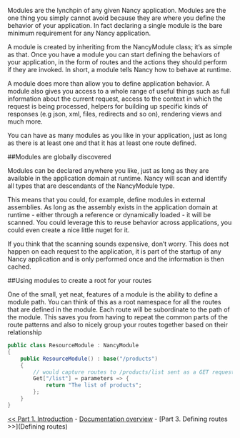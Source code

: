 Modules are the lynchpin of any given Nancy application. Modules are the one thing you simply cannot avoid because they are where you define the behavior of your application. In fact declaring a single module is the bare minimum requirement for any Nancy application.

A module is created by inheriting from the NancyModule class; it’s as simple as that. Once you have a module you can start defining the behaviors of your application, in the form of routes and the actions they should perform if they are invoked. In short, a module tells Nancy how to behave at runtime.

A module does more than allow you to define application behavior. A module also gives you access to a whole range of useful things such as full information about the current request, access to the context in which the request is being processed, helpers for building up specific kinds of responses (e.g json, xml, files, redirects and so on), rendering views and much more.

You can have as many modules as you like in your application, just as long as there is at least one and that it has at least one route defined.

##Modules are globally discovered

Modules can be declared anywhere you like, just as long as they are available in the application domain at runtime. Nancy will scan and identify all types that are descendants of the NancyModule type. 

This means that you could, for example, define modules in external assemblies. As long as the assembly exists in the application domain at runtime - either through a reference or dynamically loaded - it will be scanned. You could leverage this to reuse behavior across applications, you could even create a nice little nuget for it.

If you think that the scanning sounds expensive, don’t worry. This does not happen on each request to the application, it is part of the startup of any Nancy application and is only performed once and the information is then cached. 

##Using modules to create a root for your routes

One of the small, yet neat, features of a module is the ability to define a module path. You can think of this as a root namespace for all the routes that are defined in the module. Each route will be subordinate to the path of the module. This saves you from having to repeat the common parts of the route patterns and also to nicely group your routes together based on their relationship

```c#
public class ResourceModule : NancyModule
{
    public ResourceModule() : base("/products")
    {
        // would capture routes to /products/list sent as a GET request
        Get["/list"] = parameters => {
            return "The list of products";
        };
    }
}
```

[<< Part 1. Introduction](Introduction) - [Documentation overview](Documentation) - [Part 3. Defining routes >>](Defining routes)